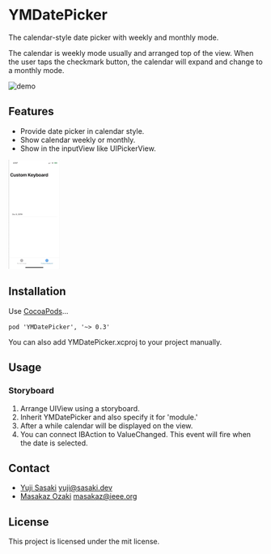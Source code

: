 # YMDatePicker
The calendar-style date picker with weekly and monthly mode.

The calendar is weekly mode usually and arranged top of the view. When the user taps the checkmark button, the calendar will expand and change to a monthly mode.

<img src="https://github.com/jyu0414/YMDatePicker/blob/master/sample1.gif?raw=true" alt="demo" width="20%">

## Features
- Provide date picker in calendar style.
- Show calendar weekly or monthly.
- Show in the inputView like UIPickerView.
<img src="https://github.com/jyu0414/YMDatePicker/blob/master/sample2.gif?raw=true" alt="demo" width="20%">

## Installation
Use [CocoaPods](http://cocoapods.org/)...

```
pod 'YMDatePicker', '~> 0.3'
```

You can also add YMDatePicker.xcproj to your project manually.

## Usage

### Storyboard
1. Arrange UIView using a storyboard.
1. Inherit YMDatePicker and also specify it for 'module.'
1. After a while calendar will be displayed on the view.
1. You can connect IBAction to ValueChanged. This event will fire when the date is selected. 

## Contact

- [Yuji Sasaki](https://sasaki.dev) yuji@sasaki.dev
- [Masakaz Ozaki](https://masakaz.com) masakaz@ieee.org

## License

This project is licensed under the mit license.
